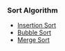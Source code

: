 ### Sort Algorithm

* [Insertion Sort](https://github.com/jiangxq18/leetcode/blob/master/Introduction-of-Algorithms/sort/insertion_sort.cc)
* [Bubble Sort](https://github.com/jiangxq18/leetcode/blob/master/Introduction-of-Algorithms/sort/bubble_sort.cc)
* [Merge Sort](https://github.com/jiangxq18/leetcode/blob/master/Introduction-of-Algorithms/sort/merge_sort.cc)